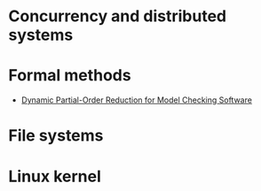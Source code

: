 # Concurrency and distributed systems

# Formal methods
- [Dynamic Partial-Order Reduction for Model Checking Software](https://users.soe.ucsc.edu/~cormac/papers/popl05.pdf)

# File systems

# Linux kernel
